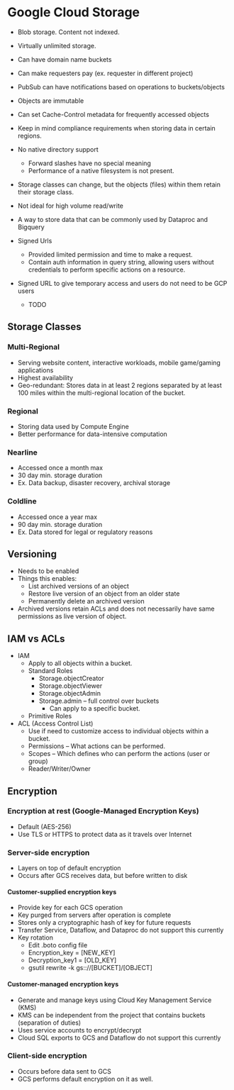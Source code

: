 # Google Cloud Storage

- Blob storage. Content not indexed.
- Virtually unlimited storage.
- Can have domain name buckets
- Can make requesters pay (ex. requester in different project)
- PubSub can have notifications based on operations to buckets/objects
- Objects are immutable
- Can set Cache-Control metadata for frequently accessed objects
- Keep in mind compliance requirements when storing data in certain regions. 

- No native directory support 
    - Forward slashes have no special meaning
    - Performance of a native filesystem is not present.
    
- Storage classes can change, but the objects (files) within them retain their storage class.
- Not ideal for high volume read/write
- A way to store data that can be commonly used by Dataproc and Bigquery

- Signed Urls
    - Provided limited permission and time to make a request.
    - Contain auth information in query string, allowing users without credentials to perform specific actions on a resource.
- Signed URL to give temporary access and users do not need to be GCP users
    - TODO

## Storage Classes

### Multi-Regional

- Serving website content, interactive workloads, mobile game/gaming applications
- Highest availability
- Geo-redundant: Stores data in at least 2 regions separated by at least 100 miles within the multi-regional location of the bucket.

### Regional

- Storing data used by Compute Engine
- Better performance for data-intensive computation
    
### Nearline

- Accessed once a month max
- 30 day min. storage duration
- Ex. Data backup, disaster recovery, archival storage

### Coldline

- Accessed once a year max
- 90 day min. storage duration
- Ex. Data stored for legal or regulatory reasons


## Versioning

- Needs to be enabled
- Things this enables:
    - List archived versions of an object
    - Restore live version of an object from an older state
    - Permanently delete an archived version
- Archived versions retain ACLs and does not necessarily have same permissions as live version of object.

## IAM vs ACLs
- IAM
    - Apply to all objects within a bucket.
    - Standard Roles
        - Storage.objectCreator
        - Storage.objectViewer
        - Storage.objectAdmin
        - Storage.admin – full control over buckets
            - Can apply to a specific bucket.
    - Primitive Roles
- ACL (Access Control List)
    - Use if need to customize access to individual objects within a bucket.
    - Permissions – What actions can be performed.
    - Scopes – Which defines who can perform the actions (user or group)
    - Reader/Writer/Owner

## Encryption

### Encryption at rest (Google-Managed Encryption Keys)

- Default (AES-256)
- Use TLS or HTTPS to protect data as it travels over Internet

### Server-side encryption
- Layers on top of default encryption
- Occurs after GCS receives data, but before written to disk

#### Customer-supplied encryption keys
- Provide key for each GCS operation
- Key purged from servers after operation is complete
- Stores only a cryptographic hash of key for future requests
- Transfer Service, Dataflow, and Dataproc do not support this currently
- Key rotation
    - Edit .boto config file
    - Encryption_key = [NEW_KEY]
    - Decryption_key1 = [OLD_KEY]
    - gsutil rewrite -k gs:://[BUCKET]/[OBJECT]
    
#### Customer-managed encryption keys
- Generate and manage keys using Cloud Key Management Service (KMS)
- KMS can be independent from the project that contains buckets (separation of duties)
- Uses service accounts to encrypt/decrypt
- Cloud SQL exports to GCS and Dataflow do not support this currently

### Client-side encryption
- Occurs before data sent to GCS
- GCS performs default encryption on it as well.
